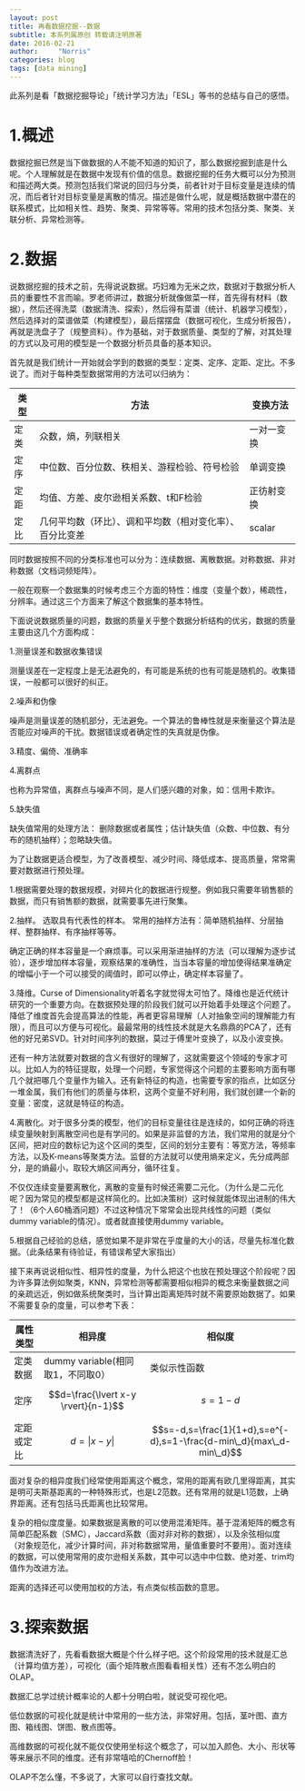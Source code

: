 ```yaml
---
layout: post
title: 再看数据挖掘--数据
subtitle: 本系列属原创 转载请注明原著
date: 2016-02-21
author:     "Norris"
categories: blog
tags: [data mining]
---
```


此系列是看「数据挖掘导论」「统计学习方法」「ESL」等书的总结与自己的感悟。

# 1.概述

数据挖掘已然是当下做数据的人不能不知道的知识了，那么数据挖掘到底是什么呢。个人理解就是在数据中发现有价值的信息。数据挖掘的任务大概可以分为预测和描述两大类。预测包括我们常说的回归与分类，前者针对于目标变量是连续的情况，而后者针对目标变量是离散的情况。描述是做什么呢，就是概括数据中潜在的联系模式，比如相关性、趋势、聚类、异常等等。常用的技术包括分类、聚类、关联分析、异常检测等。

# 2.数据

说数据挖掘的技术之前，先得说说数据。巧妇难为无米之炊，数据对于数据分析人员的重要性不言而喻。罗老师讲过，数据分析就像做菜一样，首先得有材料（数据），然后还得洗菜（数据清洗、探索），然后得有菜谱（统计、机器学习模型），然后选择对的菜谱做菜（构建模型），最后摆摆盘（数据可视化，生成分析报告），再就是洗盘子了（规整资料）。作为基础，对于数据质量、类型的了解，对其处理的方式以及可用的模型是一个数据分析员具备的基本知识。

首先就是我们统计一开始就会学到的数据的类型：定类、定序、定距、定比。不多说了。而对于每种类型数据常用的方法可以归纳为：

类型|方法|变换方法
----|----|----
定类|众数，熵，列联相关|一对一变换
定序| 中位数、百分位数、秩相关、游程检验、符号检验|单调变换
定距|均值、方差、皮尔逊相关系数、t和F检验|正彷射变换
定比|几何平均数（环比）、调和平均数（相对变化率）、百分比变差|scalar

同时数据按照不同的分类标准也可以分为：连续数据、离散数据。对称数据、非对称数据（文档词频矩阵）。

一般在观察一个数据集的时候考虑三个方面的特性：维度（变量个数），稀疏性，分辨率。通过这三个方面来了解这个数据集的基本特性。

下面说说数据质量的问题，数据的质量关乎整个数据分析结构的优劣，数据的质量主要由这几个方面构成：

1.测量误差和数据收集错误 
	
测量误差在一定程度上是无法避免的，有可能是系统的也有可能是随机的。收集错误，一般都可以很好的纠正。

2.噪声和伪像

噪声是测量误差的随机部分，无法避免。一个算法的鲁棒性就是来衡量这个算法是否能应对噪声的干扰。数据错误或者确定性的失真就是伪像。

3.精度、偏倚、准确率

4.离群点 
	
也称为异常值，离群点与噪声不同，是人们感兴趣的对象，如：信用卡欺诈。

5.缺失值

缺失值常用的处理方法： 删除数据或者属性；估计缺失值（众数、中位数、有分布的随机抽样）；忽略缺失值。

为了让数据更适合模型，为了改善模型、减少时间、降低成本、提高质量，常常需要对数据进行预处理。

1.根据需要处理的数据规模，对碎片化的数据进行规整。例如我只需要年销售额的数据，而只有销售额的数据，就需要事先进行聚集。

2.抽样。 选取具有代表性的样本。 常用的抽样方法有：简单随机抽样、分层抽样、整群抽样、有序抽样等等。

确定正确的样本容量是一个麻烦事。可以采用渐进抽样的方法（可以理解为逐步试验），逐步增加样本容量，观察结果的准确性，当当本容量的增加使得结果准确定的增幅小于一个可以接受的阈值时，即可以停止，确定样本容量了。

3.降维。Curse of Dimensionality听着名字就觉得太可怕了。降维也是近代统计研究的一个重要方向。在数据预处理的阶段我们就可以开始着手处理这个问题了。降低了维度首先会提高算法的性能，再者更容易理解（人对抽象空间的理解能力有限），而且可以方便与可视化。最最常用的线性技术就是大名鼎鼎的PCA了，还有他的好兄弟SVD。针对时间序列的数据，莫过于傅里叶变换了，以及小波变换。

还有一种方法就要对数据的含义有很好的理解了，这就需要这个领域的专家才可以。比如人为的特征提取，处理一个问题，专家觉得这个问题的主要影响方面有哪几个就把哪几个变量作为输入。还有新特征的构造，也需要专家的指点，比如区分一堆金属，我们有他们的质量与体积，这两个变量不好利用，我们就创建一个新的变量：密度，这就是特征的构造。

4.离散化。对于很多分类的模型，他们的目标变量往往是连续的，如何正确的将连续变量映射到离散空间也是有学问的。如果是非监督的方法，我们常用的就是分个区间，把对应的数标记为这个区间的类型，区间的划分主要有：等宽方法，等频率方法，以及K-means等聚类方法。监督的方法就可以使用熵来定义，先分成两部分，是的熵最小，取较大熵区间再分，循环往复。

不仅仅连续变量要离散化，离散的变量有时候还需要二元化。（为什么是二元化呢？因为常见的模型都是这样简化的。比如决策树）这时候就能体现出进制的伟大了！（6个人60桶酒问题）不过这种情况下常常会出现共线性的问题（类似dummy variable的情况）。或者就直接使用dummy variable。

5.根据自己经验的总结，感觉如果不是非常在乎度量的大小的话，尽量先标准化数据。（此条结果有待验证，有错误希望大家指出）

接下来再说说相似性、相异性的度量，为什么把这个也放在预处理这个阶段呢？因为许多算法例如聚类，KNN，异常检测等都需要相似相异的概念来衡量数据之间的亲疏远近，例如做系统聚类时，当计算出距离矩阵时就不需要原始数据了。如果不需要复杂的度量，可以参考下表：

属性类型|相异度|相似度
----|----|----
定类数据|dummy variable(相同取1，不同取0）|类似示性函数
定序|$$d=\frac{\lvert x-y \rvert}{n-1}$$|$$s=1-d$$
定距或定比| $$d=\lvert x-y \rvert $$|$$s=-d,s=\frac{1}{1+d},s=e^{-d},s=1-\frac{d-min\_d}{max\_d-min\_d}$$

面对复杂的相异度我们经常使用距离这个概念，常用的距离有欧几里得距离，其实是明可夫斯基距离的一种特殊形式，也是L2范数。还有常用的就是L1范数，上确界距离。还有包括马氏距离也比较常用。

复杂的相似度度量。如果数据是离散的可以使用混淆矩阵。基于混淆矩阵的概念有简单匹配系数（SMC），Jaccard系数（面对非对称的数据），以及余弦相似度（对象规范化，减少计算时间，非对称数据常用，量值重要时不要用）。面对连续的数据，可以使用常用的皮尔逊相关系数，其中可以选中中位数、绝对差、trim均值作为改进方法。

距离的选择还可以使用加权的方法，有点类似核函数的意思。

# 3.探索数据

数据清洗好了，先看看数据大概是个什么样子吧。这个阶段常用的技术就是汇总（计算均值方差），可视化（画个矩阵散点图看看相关性）还有不怎么明白的OLAP。

数据汇总学过统计概率论的人都十分明白啦，就说受可视化吧。

低位数据的可视化就是统计中常用的一些方法，非常好用。包括，茎叶图、直方图、箱线图、饼图、散点图等。

高维数据的可视化就不能仅仅使用坐标这个概念了，可以加入颜色、大小、形状等等来展示不同的维度。还有非常嘻哈的Chernoff脸！

OLAP不怎么懂，不多说了，大家可以自行查找文献。